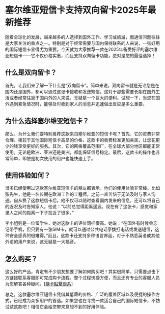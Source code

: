 # 塞尔维亚短信卡支持双向留卡2025年最新推荐

随着全球化的发展，越来越多的人选择到国外工作、学习或旅游，而通信问题往往是大家关注的重点之一。特别是对于经常需要与国内保持联系的人来说，一张好用的国际短信卡显得尤为重要。今天就为大家推荐一款在2025年备受好评的塞尔维亚短信卡——它不仅价格实惠，而且支持双向留卡功能，绝对是您的最佳选择！

## 什么是双向留卡？

首先，让我们来了解一下什么是“双向留卡”。简单来说，双向留卡就是无论您是在国内还是国外，都可以通过这张卡接收和发送短信。这对于那些需要长期在国外生活或者经常往返于国内外的人来说，无疑是一个巨大的便利。试想一下，当您在国外遇到紧急情况时，能够及时收到家人的消息并迅速做出反应是多么重要。

## 为什么选择塞尔维亚短信卡？

那么，为什么我们要特别推荐这款来自塞尔维亚的短信卡呢？首先，它的资费非常合理。相较于其他国际短信卡高昂的价格，这款卡的收费标准更加亲民，让您花更少的钱享受更好的服务。其次，它的网络覆盖范围广，在全球大部分地区都能正常使用，无论是欧洲、亚洲还是美洲，都能保证信号稳定。最后，这款卡的操作也非常简单，即使是初次使用的用户也能快速上手。

## 使用体验如何？

很多已经使用过这款塞尔维亚短信卡的朋友都表示，他们的使用体验非常棒。比如张先生，他是一名长期在欧洲工作的工程师，之前一直苦恼于无法及时与家人沟通。自从换了这款短信卡后，他不仅可以随时查看国内发来的信息，还可以将自己的近况及时告知家人。他说：“以前总觉得距离遥远，现在有了这张卡，感觉和家里人之间的距离一下子拉近了很多。”

李小姐则是一位留学生，她对这款卡的评价同样很高。她说：“在国外有时候会忘记带手机，但只要有一张SIM卡，就可以通过公共电话亭拨打电话或发送短信，这种安全感真的很难得。”而且，这款卡还支持多种语言界面，对于不熟悉英语或其他外语的用户来说，这无疑是一大福音。

## 怎么购买？

这么好的产品，肯定有不少朋友想要了解如何购买吧！其实很简单，只需要点击下方链接联系客服即可完成购卡流程。整个过程快捷方便，而且还有专业的客服人员为您解答各种疑问。[[購卡點擊聯系](https://t.me/s/SXDXQF)]

总之，这款塞尔维亚短信卡凭借其低廉的价格、广泛的覆盖区域以及便捷的操作方式，已经成为众多用户的首选。如果您也在寻找一款适合自己的国际短信卡，不妨试试这款吧！相信它会给您带来意想不到的好用体验。